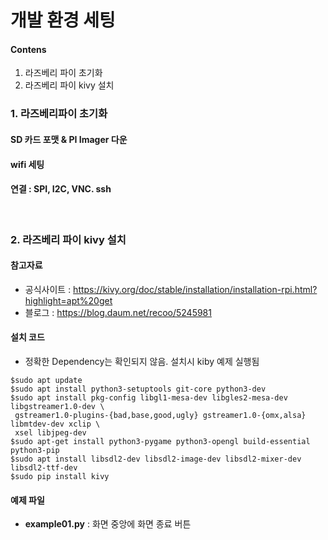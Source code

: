 # 개발 환경 세팅

#### Contens

1. 라즈베리 파이 초기화
2. 라즈베리 파이 kivy 설치

### 1. 라즈베리파이 초기화

#### SD 카드 포맷 & PI Imager 다운

#### wifi 세팅

#### 연결 : SPI, I2C, VNC. ssh

<br>

### 2. 라즈베리 파이 kivy 설치

#### 참고자료 <br>

- 공식사이트 : https://kivy.org/doc/stable/installation/installation-rpi.html?highlight=apt%20get<br>
- 블로그 : https://blog.daum.net/recoo/5245981

#### 설치 코드<br>

- 정확한 Dependency는 확인되지 않음. 설치시 kiby 예제 실행됨<br>

```
$sudo apt update
$sudo apt install python3-setuptools git-core python3-dev
$sudo apt install pkg-config libgl1-mesa-dev libgles2-mesa-dev libgstreamer1.0-dev \
 gstreamer1.0-plugins-{bad,base,good,ugly} gstreamer1.0-{omx,alsa} libmtdev-dev xclip \
 xsel libjpeg-dev
$sudo apt-get install python3-pygame python3-opengl build-essential python3-pip
$sudo apt install libsdl2-dev libsdl2-image-dev libsdl2-mixer-dev libsdl2-ttf-dev
$sudo pip install kivy
```

#### 예제 파일

- **example01.py** : 화면 중앙에 화면 종료 버튼
